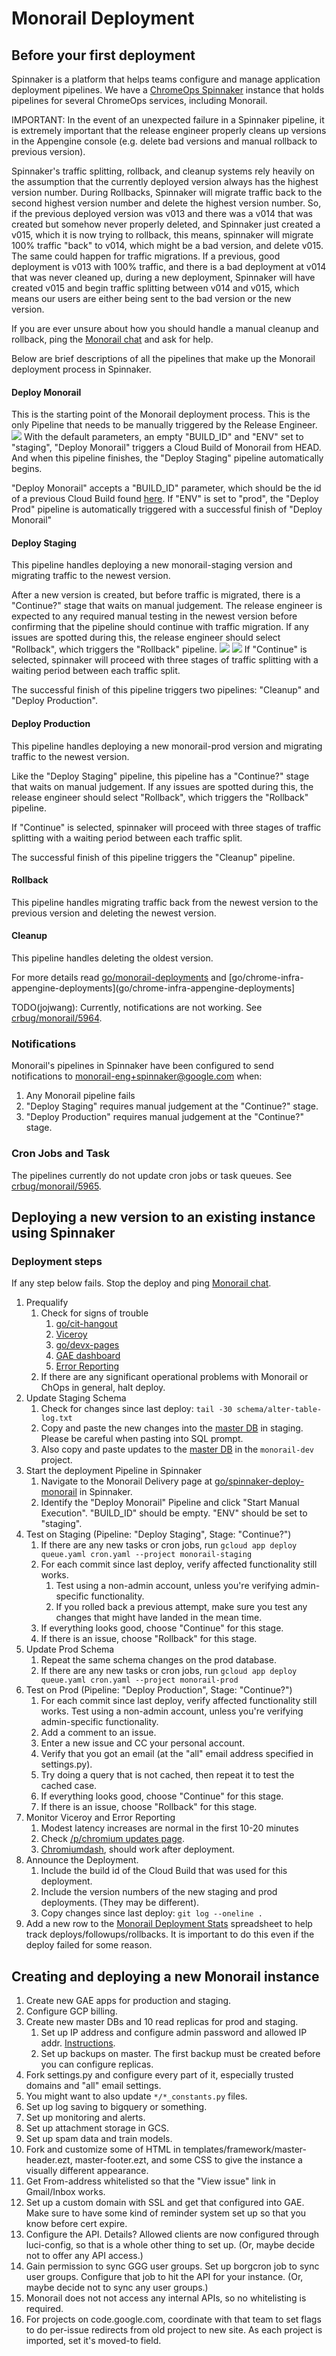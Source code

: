 # Monorail Deployment

## Before your first deployment

Spinnaker is a platform that helps teams configure and manage application
deployment pipelines. We have a
[ChromeOps Spinnaker](http://go/chrome-infra-spinnaker)
instance that holds pipelines for several ChromeOps services, including
Monorail.

IMPORTANT: In the event of an unexpected failure in a Spinnaker pipeline, it is
extremely important that the release engineer properly cleans up versions in the
Appengine console (e.g. delete bad versions and manual rollback to previous
version).

Spinnaker's traffic splitting, rollback, and cleanup systems rely heavily on the
assumption that the currently deployed version always has the highest version
number. During Rollbacks, Spinnaker will migrate traffic back to the second
highest version number and delete the highest version number. So, if the
previous deployed version was v013 and there was a v014 that was created but
somehow never properly deleted, and Spinnaker just created a v015, which it is
now trying to rollback, this means, spinnaker will migrate 100% traffic "back"
to v014, which might be a bad version, and delete v015. The same could happen
for traffic migrations. If a previous, good deployment is v013 with 100%
traffic, and there is a bad deployment at v014 that was never cleaned up, during
a new deployment, Spinnaker will have created v015 and begin traffic splitting
between v014 and v015, which means our users are either being sent to the bad
version or the new version.

If you are ever unsure about how you should handle a manual cleanup and
rollback, ping the [Monorail chat](http://chat/room/AAAACV9ZZ8k) and ask for
help.

Below are brief descriptions of all the pipelines that make up the Monorail
deployment process in Spinnaker.

#### Deploy Monorail

This is the starting point of the Monorail deployment process. This is the only
Pipeline that needs to be manually triggered by the Release Engineer.
![](md_images/start-deploy-monorail.png) With the default parameters, an empty
"BUILD_ID" and "ENV" set to "staging", "Deploy Monorail" triggers a Cloud Build
of Monorail from HEAD. And when this pipeline finishes, the "Deploy Staging"
pipeline automatically begins.

"Deploy Monorail" accepts a "BUILD_ID" parameter, which should be the id of a
previous Cloud Build found
[here](https://pantheon.corp.google.com/cloud-build/builds?organizationId=433637338589&src=ac&project=chrome-infra-spinnaker).
If "ENV" is set to "prod", the "Deploy Prod" pipeline is automatically triggered
with a successful finish of "Deploy Monorail"

#### Deploy Staging

This pipeline handles deploying a new monorail-staging version and migrating
traffic to the newest version.

After a new version is created, but before traffic is migrated, there is a
"Continue?" stage that waits on manual judgement. The release engineer is
expected to any required manual testing in the newest version before confirming
that the pipeline should continue with traffic migration. If any issues are
spotted during this, the release engineer should select "Rollback", which
triggers the "Rollback" pipeline. ![](md_images/manual-judgement-stage.png)
![](md_images/continue-options.png) If "Continue" is selected, spinnaker will
proceed with three stages of traffic splitting with a waiting period between
each traffic split.

The successful finish of this pipeline triggers two pipelines: "Cleanup" and
"Deploy Production".

#### Deploy Production

This pipeline handles deploying a new monorail-prod version and migrating
traffic to the newest version.

Like the "Deploy Staging" pipeline, this pipeline has a "Continue?" stage that
waits on manual judgement. If any issues are spotted during this, the release
engineer should select "Rollback", which triggers the "Rollback" pipeline.

If "Continue" is selected, spinnaker will proceed with three stages of traffic
splitting with a waiting period between each traffic split.

The successful finish of this pipeline triggers the "Cleanup" pipeline.

#### Rollback

This pipeline handles migrating traffic back from the newest version to the
previous version and deleting the newest version.

#### Cleanup

This pipeline handles deleting the oldest version.

For more details read [go/monorail-deployments](go/monorail-deployments) and
[go/chrome-infra-appengine-deployments](go/chrome-infra-appengine-deployments]

TODO(jojwang): Currently, notifications are not working. See
[crbug/monorail/5964](https://bugs.chromium.org/p/monorail/issues/detail?id=5964).

### Notifications

Monorail's pipelines in Spinnaker have been configured to send notifications to
monorail-eng+spinnaker@google.com when:

1.  Any Monorail pipeline fails
1.  "Deploy Staging" requires manual judgement at the "Continue?" stage.
1.  "Deploy Production" requires manual judgement at the "Continue?" stage.

### Cron Jobs and Task

The pipelines currently do not update cron jobs or task queues. See
[crbug/monorail/5965](https://bugs.chromium.org/p/monorail/issues/detail?id=5965).

## Deploying a new version to an existing instance using Spinnaker

### Deployment steps

If any step below fails. Stop the deploy and ping
[Monorail chat](http://chat/room/AAAACV9ZZ8k).

1.  Prequalify
    1.  Check for signs of trouble
        1.  [go/cit-hangout](http://go/cit-hangout)
        1.  [Viceroy](http://go/monorail-prod-viceroy)
        1.  [go/devx-pages](http://go/devx-pages)
        1.  [GAE dashboard](https://console.cloud.google.com/appengine?project=monorail-prod&duration=PT1H)
        1.  [Error Reporting](http://console.cloud.google.com/errors?time=P1D&order=COUNT_DESC&resolution=OPEN&resolution=ACKNOWLEDGED&project=monorail-prod)
    1.  If there are any significant operational problems with Monorail or ChOps
        in general, halt deploy.
1.  Update Staging Schema
    1.  Check for changes since last deploy: `tail -30
        schema/alter-table-log.txt`
    1.  Copy and paste the new changes into the
        [master DB](http://console.cloud.google.com/sql/instances/master-g2/overview?project=monorail-staging)
        in staging. Please be careful when pasting into SQL prompt.
    1.  Also copy and paste updates to the
        [master DB](http://console.cloud.google.com/sql/instances/master-g2/overview?project=monorail-dev)
        in the `monorail-dev` project.
1.  Start the deployment Pipeline in Spinnaker
    1.  Navigate to the Monorail Delivery page at
        [go/spinnaker-deploy-monorail](https://spinnaker-1.endpoints.chrome-infra-spinnaker.cloud.goog/#/applications/monorail/executions)
        in Spinnaker.
    1.  Identify the "Deploy Monorail" Pipeline and click "Start Manual
        Execution". "BUILD_ID" should be empty. "ENV" should be set to
        "staging".
1.  Test on Staging (Pipeline: "Deploy Staging", Stage: "Continue?")
    1.  If there are any new tasks or cron jobs, run `gcloud app deploy
        queue.yaml cron.yaml --project monorail-staging`
    1.  For each commit since last deploy, verify affected functionality still
        works.
        1.  Test using a non-admin account, unless you're verifying
            admin-specific functionality.
        1.  If you rolled back a previous attempt, make sure you test any
            changes that might have landed in the mean time.
    1.  If everything looks good, choose "Continue" for this stage.
    1.  If there is an issue, choose "Rollback" for this stage.
1.  Update Prod Schema
    1.  Repeat the same schema changes on the prod database.
    1.  If there are any new tasks or cron jobs, run `gcloud app deploy
        queue.yaml cron.yaml --project monorail-prod`
1.  Test on Prod (Pipeline: "Deploy Production", Stage: "Continue?")
    1.  For each commit since last deploy, verify affected functionality still
        works. Test using a non-admin account, unless you're verifying
        admin-specific functionality.
    1.  Add a comment to an issue.
    1.  Enter a new issue and CC your personal account.
    1.  Verify that you got an email (at the "all" email address specified in
        settings.py).
    1.  Try doing a query that is not cached, then repeat it to test the cached
        case.
    1.  If everything looks good, choose "Continue" for this stage.
    1.  If there is an issue, choose "Rollback" for this stage.
1.  Monitor Viceroy and Error Reporting
    1.  Modest latency increases are normal in the first 10-20 minutes
    1.  Check
        [/p/chromium updates page](https://bugs.chromium.org/p/chromium/updates/list).
    1.  [Chromiumdash](https://chromiumdash.appspot.com/release-manager?platform=Android),
        should work after deployment.
1.  Announce the Deployment.
    1.  Include the build id of the Cloud Build that was used for this
        deployment.
    1.  Include the version numbers of the new staging and prod deployments.
        (They may be different).
    1.  Copy changes since last deploy: `git log --oneline .`
1.  Add a new row to the
    [Monorail Deployment Stats](http://go/monorail-deployment-stats) spreadsheet
    to help track deploys/followups/rollbacks. It is important to do this even
    if the deploy failed for some reason.

## Creating and deploying a new Monorail instance

1.  Create new GAE apps for production and staging.
1.  Configure GCP billing.
1.  Create new master DBs and 10 read replicas for prod and staging.
    1.  Set up IP address and configure admin password and allowed IP addr.
        [Instructions](https://cloud.google.com/sql/docs/mysql-client#configure-instance-mysql).
    1.  Set up backups on master. The first backup must be created before you
        can configure replicas.
1.  Fork settings.py and configure every part of it, especially trusted domains
    and "all" email settings.
1.  You might want to also update `*/*_constants.py` files.
1.  Set up log saving to bigquery or something.
1.  Set up monitoring and alerts.
1.  Set up attachment storage in GCS.
1.  Set up spam data and train models.
1.  Fork and customize some of HTML in templates/framework/master-header.ezt,
    master-footer.ezt, and some CSS to give the instance a visually different
    appearance.
1.  Get From-address whitelisted so that the "View issue" link in Gmail/Inbox
    works.
1.  Set up a custom domain with SSL and get that configured into GAE. Make sure
    to have some kind of reminder system set up so that you know before cert
    expire.
1.  Configure the API. Details? Allowed clients are now configured through
    luci-config, so that is a whole other thing to set up. (Or, maybe decide not
    to offer any API access.)
1.  Gain permission to sync GGG user groups. Set up borgcron job to sync user
    groups. Configure that job to hit the API for your instance. (Or, maybe
    decide not to sync any user groups.)
1.  Monorail does not not access any internal APIs, so no whitelisting is
    required.
1.  For projects on code.google.com, coordinate with that team to set flags to
    do per-issue redirects from old project to new site. As each project is
    imported, set it's moved-to field.
